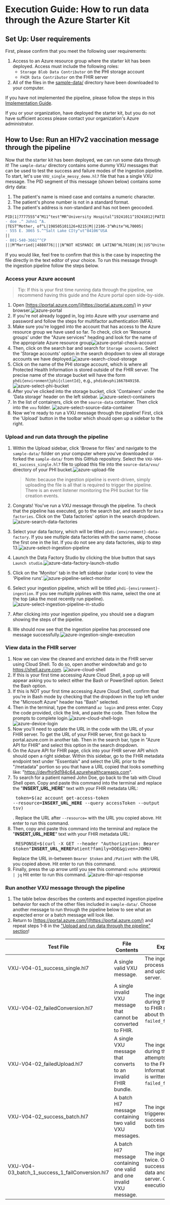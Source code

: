 # Execution Guide: How to run data through the Azure Starter Kit

## Set Up: User requirements
First, please confirm that you meet the following user requirements:
1. Access to an Azure resource group where the starter kit has been deployed. Access must include the following roles:
    - `Storage Blob Data Contributor` on the PHI storage account
    - `FHIR Data Contributor` on the FHIR server
2. All of the files in the [sample-data/](../sample-data/) directory have been downloaded to your computer.


If you have not implemented the pipeline, please follow the steps in this [Implementation Guide](https://github.com/CDCgov/phdi-azure/blob/main/docs/implementation-guide.md). 

If you or your organization, have deployed the starter kit, but you do not have sufficient access please contact your organization's Azure administrator.


## How to Use: Run an Hl7v2 vaccination message through the pipeline 
Now that the starter kit has been deployed, we can run some data through it! The `sample-data/` directory contains some dummy VXU messages that can be used to test the success and failure modes of the ingestion pipeline. To start, let's use `VXU_single_messy_demo.hl7` file that has a single VXU message. The PID segment of this message (shown below) contains some dirty data:
1. The patient's name is mixed case and contains a numeric character.
2. The patient's phone number is not in a standard format.
3. The patient's address is non-standard and has not been geocoded.

```diff
PID|1|7777555^4^M11^test^MR^University Hospital^19241011^19241012|PATID7755^5^M11^test1|PATID7758^^^test5|
- doe .^ John1 ^A.
|TEST^Mother, of^L|198505101126+0215|M||2106-3^White^HL70005|
- 555 E. 3065 S.^^Salt Lake CIty^ut^84106^USA
||
- 801-540-3661^^CP
|||M^Married||4880776||||N^NOT HISPANIC OR LATINO^HL70189||N||US^United States of America^ISO3166_1||||N|||20080110015014+0315|||||||
```

If you would like, feel free to confirm that this is the case by inspecting the file directly in the text editor of your choice. To run this message through the ingestion pipeline follow the steps below.

### Access your Azure account 
> Tip: If this is your first time running data through the pipeline, we recommend having this guide and the Azure portal open side-by-side.
1. Open [https://portal.azure.com/](https://portal.azure.com/) in your browser.![azure-portal](./images/azure-portal.png)
1. If you're not already logged in, log into Azure with your username and password and follow the steps for multifactor authentication (MFA). 
1. Make sure you're logged into the account that has access to the Azure resource group we have used so far. To check, click on 'Resource groups' under the "Azure services" heading and look for the name of the appropriate Azure resource group![azure-portal-check-account](./images/azure-portal-check-account.png)
1. Then, click on the search bar and search for `Storage accounts`. Select the 'Storage accounts' option in the search dropdown to view all storage accounts we have deployed.![azure-search-cloud-storage](./images/azure-search-cloud-storage.png)
1. Click on the name of the PHI storage account, which is where all Protected Health Information is stored outside of the FHIR server. The precise name of the storage bucket will have the form `phdi{environment}phi{clientId}`, e.g., `phdidevphi1667849158`.![azure-select-phi-bucket](./images/azure-select-phi-bucket.png)
1. After you've clicked into the storage bucket, click 'Containers' under the 'Data storage' header on the left sidebar. ![azure-select-containers](./images/azure-select-containers.png)
1. In the list of containers, click on the `source-data` container. Then click into the `vxu` folder. ![azure-select-source-data-container](./images/azure-select-source-data-container.png)
1. Now we're ready to run a VXU message through the pipeline! First, click the 'Upload' button in the toolbar which should open up a sidebar to the right.

### Upload and run data through the pipeline
1. Within the Upload sidebar, click 'Browse for files' and navigate to the `sample-data/` folder on your computer where you've downloaded or forked the `sample-data/` from this GitHub repository. Select the `VXU-V04-01_success_single.hl7` file to upload this file into the `source-data/vxu/` directory of your PHI bucket.![azure-upload-file](./images/azure-upload-file.png)
     
     > Note: because the ingestion pipeline is event-driven, simply uploading the file is all that is required to trigger the pipeline. There is an event listener monitoring the PHI bucket for file creation events.

1. Congrats! You've run a VXU message through the pipeline. To check that the pipeline has executed, go to the search bar, and search for `Data factories`. Click on the 'Data factories' option in the search dropdown.![azure-search-data-factories](./images/azure-search-data-factories.png)
1. Select your data factory, which will be titled `phdi-{environment}-data-factory`. If you see multiple data factories with the same name, choose the first one in the list. If you do not see any data factories, skip to step 13.![azure-select-ingestion-pipeline](./images/azure-select-ingestion-pipeline.png)
1. Launch the Data Factory Studio by clicking the blue button that says `Launch studio`.![azure-data-factory-launch-studio](./images/azure-data-factory-launch-studio.png)
1. Click on the 'Monitor' tab in the left sidebar (radar icon) to view the 'Pipeline runs'.![azure-pipeline-select-monitor](./images/azure-pipeline-select-monitor.png)
1. Select your ingestion pipeline, which will be titled `phdi-{environment}-ingestion`. If you see multiple piplines with this name, select the one at the top (aka the most recently run pipeline).![azure-select-ingestion-pipeline-in-studio](./images/azure-select-ingestion-pipeline-in-studio.png)
1. After clicking into your ingestion pipeline, you should see a diagram showing the steps of the pipeline.
1. We should now see that the ingestion pipeline has processed one message successfully.![azure-ingestion-single-execution](./images/azure-ingestion-single-execution.png)

### View data in the FHIR server
1. Now we can view the cleaned and enriched data in the FHIR server using Cloud Shell. To do so, open another window/tab and go to https://shell.azure.com. ![azure-cloud-shell](./images/azure-cloud-shell.png)
1. If this is your first time accessing Azure Cloud Shell, a pop up will appear asking you to select either the Bash or PowerShell option. Select the Bash option. 
1. If this is NOT your first time accessing Azure Cloud Shell, confirm that you're in Bash mode by checking that the dropdown in the top left under the "Microsoft Azure" header has "Bash" selected.
1. Then in the terminal, type the command `az login` and press enter. Copy the code provided, click the link, and paste the code. Then follow the prompts to complete login.![azure-cloud-shell-login](./images/azure-cloud-shell-login.png)![azure-device-login](./images/azure-device-login.png)
1. Now you'll need to update the URL in the code with the URL of your FHIR server. To get the URL of your FHIR server, first go back to portal.azure.com in another tab. Then in the search bar, type in "Azure API for FHIR" and select this option in the search dropdown.
1. On the Azure API for FHIR page, click into your FHIR server API which should open a right sidebar. Within this sidebar, go to the FHIR metadata endpoint text under "Essentials" and select the URL prior to the "/metadata" portion so you that have a URL copied that looks something like: "https://devfhir9d194c64.azurehealthcareapis.com".
1. To search for a patient named John Doe, go back to the tab with Cloud Shell open. Copy and paste this command into the terminal and replace the "**INSERT_URL_HERE**" text with your FHIR metadata URL:<pre>
token=$(az account get-access-token --resource=<b>INSERT_URL_HERE</b> --query accessToken --output tsv)</pre>.
Replace the URL after ```--resource=``` with the URL you copied above. Hit enter to run this command.
1. Then, copy and paste this command into the terminal and replace the "**INSERT_URL_HERE**" text with your FHIR metadata URL: <pre> RESPONSE=$(curl -X GET --header "Authorization: Bearer $token"<b>INSERT_URL_HERE</b>Patient?family=DOE&given=JOHN)</pre>
Replace the URL in-between ```Bearer $token``` and ```/Patient``` with the URL you copied above. Hit enter to run this command.
1. Finally, press the up arrow until you see this command: ```echo $RESPONSE | jq``` Hit enter to run this command.
![azure-fhir-api-response](./images/azure-fhir-api-response.png)

### Run another VXU message through the pipeline
1. The table below describes the contents and expected ingestion pipeline behavior for each of the other files included in `sample-data/`. Choose another message to run through the pipeline below to see what an expected error or a batch message will look like. 
2. Return to [https://portal.azure.com/](https://portal.azure.com/) and repeat steps 1-8 in the ["Upload and run data through the pipeline" section](https://github.com/CDCgov/phdi-azure/edit/execution-guide-edits/docs/execution-guide.md#upload-and-run-data)! 

| Test File | File Contents | Expected Outcome |
| --------- | --------------| ---------------- |
|VXU-V04-01_success_single.hl7| A single valid VXU message.|The ingestion pipeline will process a single message and upload it to the FHIR server.|
|VXU-V04-02_failedConversion.hl7| A single invalid VXU message that cannot be converted to FHIR.| The ingestion process will fail during the initial conversion to FHIR step. Information about the failure is written to `failed_fhir_conversion\vxu\`.
|VXU-V04-02_failedUpload.hl7| A single VXU message that converts to an invalid FHIR bundle.| The ingestion pipeline will fail during the final step when it attempts to upload the data to the FHIR server. Information about the failure is written to `failed_fhir_uploads\vxu\`.|
|VXU-V04-02_success_batch.hl7| A batch Hl7 message containing two valid VXU messages.| The ingestion pipeline is triggered twice and runs successfully to completion both times.|
|VXU-V04-03_batch_1_success_1_failConversion.hl7| A batch Hl7 message containing one valid and one invalid VXU message.| The ingestion pipeline will run twice. On one execution it successfully processes the data and uploads to the FHIR server. On the other execution it fails.|
